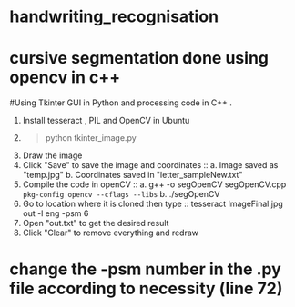 # handwriting_recognisation
# cursive segmentation done using opencv in c++
#Using Tkinter GUI in Python and processing code in C++ .
1. Install tesseract , PIL and OpenCV in Ubuntu
2. > python tkinter_image.py
3. Draw the image 
4. Click "Save" to save the image and coordinates ::
   a. Image saved as "temp.jpg" 
   b. Coordinates saved in "letter_sampleNew.txt"
5. Compile the code in openCV ::
     a. g++ -o segOpenCV  segOpenCV.cpp `pkg-config opencv --cflags --libs`
     b. ./segOpenCV
6. Go to location where it is cloned then type :: tesseract ImageFinal.jpg out -l eng -psm 6
7. Open "out.txt" to get the desired result
8. Click "Clear" to remove everything and redraw

# change the -psm number in the .py file according to necessity (line 72)
